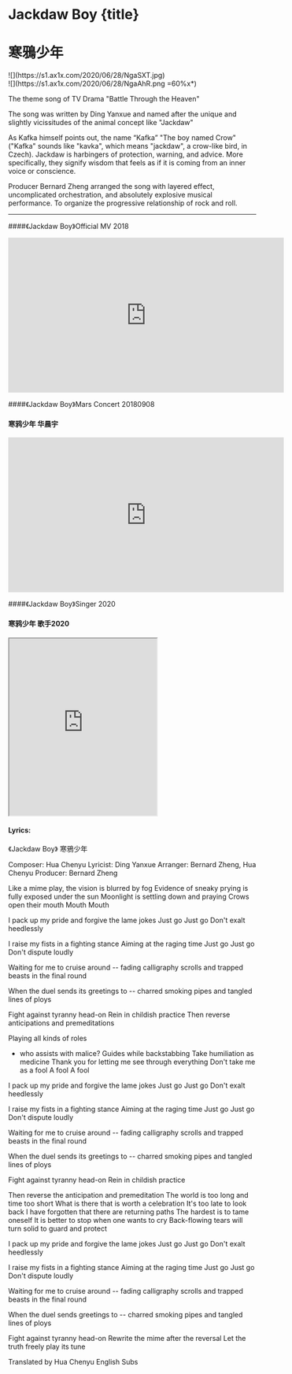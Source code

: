 # Jackdaw Boy {title}
# 寒鴉少年
<div class="background" markdown="1">
![](https://s1.ax1x.com/2020/06/28/NgaSXT.jpg)
</div>

<div class="center shadow" markdown="1">
![](https://s1.ax1x.com/2020/06/28/NgaAhR.png =60%x*)
</div>

The theme song of TV Drama "Battle Through the Heaven"

The song was written by Ding Yanxue and named after the unique and slightly vicissitudes of the animal concept like "Jackdaw"

As Kafka himself points out, the name “Kafka” "The boy named Crow" ("Kafka" sounds like "kavka", which means "jackdaw", a crow-like bird, in Czech). Jackdaw is harbingers of protection, warning, and advice. More specifically, they signify wisdom that feels as if it is coming from an inner voice or conscience.

Producer Bernard Zheng arranged the song with layered effect, uncomplicated orchestration, and absolutely explosive musical performance. To organize the progressive relationship of rock and roll.

---------------------------------

####《Jackdaw Boy》Official MV 2018

<iframe src="https://www.facebook.com/plugins/video.php?href=https%3A%2F%2Fwww.facebook.com%2FHuamazing%2Fvideos%2F545321775944961%2F&show_text=0&width=560" width="560" height="315" style="border:none;overflow:hidden" scrolling="no" frameborder="0" allowTransparency="true" allowFullScreen="true"></iframe>

####《Jackdaw Boy》Mars Concert 20180908
#### 寒鸦少年 华晨宇 

<iframe width="560" height="315" src="https://www.youtube.com/embed/vUFcqzDsVTI" frameborder="0" allow="accelerometer; autoplay; encrypted-media; gyroscope; picture-in-picture" allowfullscreen></iframe>

####《Jackdaw Boy》Singer 2020
#### 寒鸦少年 歌手2020

<iframe allowfullscreen height=360 src="https://rio6.github.io/Subtube?v=EgD10P0qmbg&subtitle-English=https://dl.dropboxusercontent.com/s/0tk4hi247wgx0o8/Singer2020%20EP1%20Jackdaw%20Boy.srt"></iframe>

#### Lyrics:
<div class="box">
《Jackdaw Boy》
    寒鴉少年  
   
Composer: Hua Chenyu
Lyricist: Ding Yanxue
Arranger: Bernard Zheng, Hua Chenyu
Producer: Bernard Zheng

Like a mime play, the vision is blurred by fog
Evidence of sneaky prying
is fully exposed under the sun
Moonlight is settling down and praying
Crows open their mouth
Mouth Mouth

I pack up my pride and forgive the lame jokes
Just go Just go
Don't exalt heedlessly

I raise my fists in a fighting stance
Aiming at the raging time
Just go Just go
Don't dispute loudly

Waiting for me to cruise around --
fading calligraphy scrolls and
trapped beasts in the final round

When the duel sends its greetings to --
charred smoking pipes and tangled lines of ploys

Fight against tyranny head-on
Rein in childish practice
Then reverse anticipations and premeditations

Playing all kinds of roles
- who assists with malice?
Guides while backstabbing
Take humiliation as medicine
Thank you for letting me see through everything
Don't take me as a fool
A fool A fool

I pack up my pride and forgive the lame jokes
Just go Just go
Don't exalt heedlessly

I raise my fists in a fighting stance
Aiming at the raging time
Just go Just go
Don't dispute loudly

Waiting for me to cruise around --
fading calligraphy scrolls and
trapped beasts in the final round

When the duel sends its greetings to --
charred smoking pipes and tangled lines of ploys

Fight against tyranny head-on
Rein in childish practice

Then reverse the anticipation and premeditation
The world is too long and time too short
What is there that is worth a celebration
It's too late to look back
I have forgotten that there are returning paths
The hardest is to tame oneself
It is better to stop when one wants to cry
Back-flowing tears will turn solid
to guard and protect

I pack up my pride and forgive the lame jokes
Just go Just go
Don't exalt heedlessly

I raise my fists in a fighting stance
Aiming at the raging time
Just go Just go
Don't dispute loudly

Waiting for me to cruise around --
fading calligraphy scrolls and
trapped beasts in the final round

When the duel sends greetings to --
charred smoking pipes and
tangled lines of ploys

Fight against tyranny head-on
Rewrite the mime after the reversal
Let the truth freely play its tune

Translated by Hua Chenyu English Subs
</div>